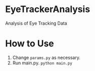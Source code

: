 # EyeTrackerAnalysis
Analysis of Eye Tracking Data

# How to Use
1. Change `params.py` as necessary.
2. Run main.py. `python main.py`
